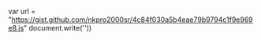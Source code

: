 var url = "https://gist.github.com/nkpro2000sr/4c84f030a5b4eae79b9794c1f9e969e8.js"
document.write('<script src="'.concat(url,'"></script>'))
